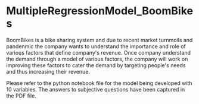 # MultipleRegressionModel_BoomBikes

BoomBikes is a bike sharing system and due to recent market turnmoils and pandenmic the company wants to understand the importance and role of various factors that define company's revenue. Once company understand the demand through a model of various factors, the company will work on improving these factors to cater the demand by targeting
people's needs and thus increasing their revenue.

Please refer to the python notebook file for the model being developed with 10 variables.
The answers to subjective questions have been captured in the PDF file.
